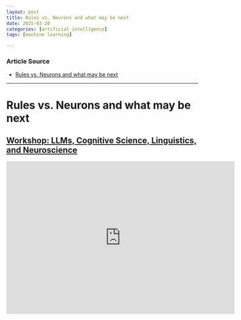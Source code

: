 ```yaml
---
layout: post
title: Rules vs. Neurons and what may be next
date: 2025-03-20
categories: [artificial intelligence]
tags: [machine learning]

---
```


### Article Source


* [Rules vs. Neurons and what may be next](https://www.youtube.com/watch?v=e-hD-I2MJlQ)

---



# Rules vs. Neurons and what may be next

## [Workshop: LLMs, Cognitive Science, Linguistics, and Neuroscience](https://simons.berkeley.edu/workshops/llms-cognitive-science-linguistics-neuroscience/schedule)

<iframe width="600" height="400" src="https://www.youtube.com/embed/L4fZOGNcT6Q?si=ScT5zIcktjSktUnW" title="YouTube video player" frameborder="0" allow="accelerometer; autoplay; clipboard-write; encrypted-media; gyroscope; picture-in-picture; web-share" referrerpolicy="strict-origin-when-cross-origin" allowfullscreen></iframe>